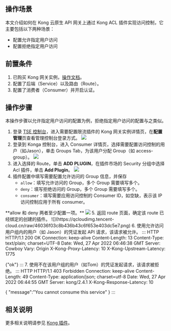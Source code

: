 ## 操作场景

本文介绍如何在 Kong 云原生 API 网关上通过 Kong ACL 插件实现访问控制，它主要包括以下两种场景：

- 配置允许指定用户访问
- 配置拒绝指定用户访问

   

## 前置条件

1. 已购买 Kong 网关实例，[操作文档](https://cloud.tencent.com/document/product/1364/72495)。
2. 配置了后端（Service）以及路由（Route）。
3. 配置了消费者（Consumer）并开启认证。

   

## 操作步骤

<dx-alert infotype="notice" title="">
本操作步骤以允许指定用户访问的配置为例，拒绝指定用户访问的配置与之类似。
</dx-alert>



1. 登录 [TSE 控制台](https://console.cloud.tencent.com/tse/kong)，进入需要配置限流插件的 Kong 网关实例详情页，在**配置管理**页查看管理控制台登录方式。
   <img src="https://qcloudimg.tencent-cloud.cn/raw/296cd720bc50aba0da782189d28d0073.jpg">
2. 登录到 Konga 控制台，进入 Consumer 详情页，选择需要配置访问控制的用户（如Jason），单击 Groups Tab，为该用户分配 Group（如 access-group）。
![](https://qcloudimg.tencent-cloud.cn/raw/73b648df13d9c7a5cbfeb2493162f268.png)
3. 进入选择的 Route，单击 **ADD PLUGIN**，在插件市场的 Security 分组中选择 Acl 插件，单击 **Add Plugin**。
   ![](https://qcloudimg.tencent-cloud.cn/raw/7320a2f3db8ad4c4bbd9c7daf6ba9887.png)
4. 插件配置中填写需要配置允许访问的 Group 信息，并保存
   - `allow`：填写允许访问的 Group，多个 Group 需要填写多个。
   - `deny`：填写拒绝访问的 Group，多个 Group 需要填写多个。
   - `consumer`：填写需要应用访问控制的 Consumer ID，如空缺，表示该 IP 访问控制应用于所有 consumer。
<dx-alert infotype="notice" title="">
**allow 和 deny 两者至少配置一项。**
</dx-alert>
<img src = "https://qcloudimg.tencent-cloud.cn/raw/001f0e891469aaec0848017952c20b21.png"> 
5. 返回 route 页面，确定该 route 已经绑定的创建的插件。
![](https://qcloudimg.tencent-cloud.cn/raw/46036f03c8b436b43c6f653e403dc5e7.png)
6. 使用允许访问用户组内的用户（如 Jason）的凭证发起 API 请求，该请求被允许。
<dx-codeblock>
:::  HTTP
HTTP/1.1 200 OK
Connection: keep-alive
Content-Length: 13
Content-Type: text/plain; charset=UTF-8
Date: Wed, 27 Apr 2022 06:46:38 GMT
Server: Cowboy
Vary: Origin
X-Kong-Proxy-Latency: 10
X-Kong-Upstream-Latency: 1775

{"ok"}
:::
</dx-codeblock>
7. 使用不在该用户组的用户（如Tom）的凭证发起请求，该请求被拒绝。
<dx-codeblock>
:::  HTTP
HTTP/1.1 403 Forbidden
Connection: keep-alive
Content-Length: 49
Content-Type: application/json; charset=utf-8
Date: Wed, 27 Apr 2022 06:44:55 GMT
Server: kong/2.4.1
X-Kong-Response-Latency: 10

{
 "message":"You cannot consume this service"
}
:::
</dx-codeblock>



## 相关说明

更多相关说明请参见 [Kong 插件](https://docs.konghq.com/hub/kong-inc/acl)。
